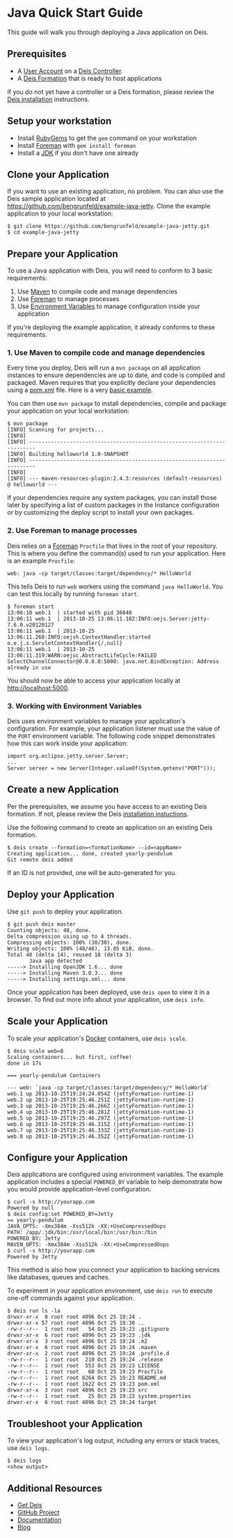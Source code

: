 # Java Quick Start Guide

This guide will walk you through deploying a Java application on Deis.

## Prerequisites

* A [User Account](http://docs.deis.io/en/latest/client/register/) on a [Deis Controller](http://docs.deis.io/en/latest/terms/controller/).
* A [Deis Formation](http://docs.deis.io/en/latest/gettingstarted/concepts/#formations) that is ready to host applications

If you do not yet have a controller or a Deis formation, please review the [Deis installation](http://docs.deis.io/en/latest/gettingstarted/installation/) instructions.


## Setup your workstation

* Install [RubyGems](http://rubygems.org/pages/download) to get the `gem` command on your workstation
* Install [Foreman](http://ddollar.github.com/foreman/) with `gem install foreman`
* Install a [JDK](http://www.oracle.com/technetwork/java/javase/downloads/index.html) if you don't have one already

## Clone your Application

If you want to use an existing application, no problem.  You can also use the Deis sample application located at <https://github.com/bengrunfeld/example-java-jetty>.  Clone the example application to your local workstation:

	$ git clone https://github.com/bengrunfeld/example-java-jetty.git
	$ cd example-java-jetty

## Prepare your Application

To use a Java application with Deis, you will need to conform to 3 basic requirements:

 1. Use [Maven](http://maven.apache.org/guides/getting-started/index.html) to compile code and manage dependencies
 2. Use [Foreman](http://ddollar.github.com/foreman/) to manage processes
 3. Use [Environment Variables](https://help.ubuntu.com/community/EnvironmentVariables) to manage configuration inside your application

If you're deploying the example application, it already conforms to these requirements.

### 1. Use Maven to compile code and manage dependencies

Every time you deploy, Deis will run a `mvn package` on all application instances to ensure dependencies are up to date, and code is compiled and packaged.  Maven requires that you explicitly declare your dependencies using a [pom.xml](http://www.pip-installer.org/en/latest/requirements.html) file.  Here is a very [basic example](https://github.com/bengrunfeld/example-java-jetty/blob/master/pom.xml).
    
You can then use `mvn package` to install dependencies, compile and package your application on your local workstation:

	$ mvn package
	[INFO] Scanning for projects...
	[INFO]                                                                         
	[INFO] ------------------------------------------------------------------------
	[INFO] Building helloworld 1.0-SNAPSHOT
	[INFO] ------------------------------------------------------------------------
	[INFO] 
	[INFO] --- maven-resources-plugin:2.4.3:resources (default-resources) @ helloworld ---


If your dependencies require any system packages, you can install those later by specifying a list of custom packages in the Instance configuration or by customizing the deploy script to install your own packages.

### 2. Use Foreman to manage processes

Deis relies on a [Foreman](http://ddollar.github.com/foreman/) `Procfile` that lives in the root of your repository.  This is where you define the command(s) used to run your application.  Here is an example `Procfile`:

    web: java -cp target/classes:target/dependency/* HelloWorld


This tells Deis to run `web` workers using the command `java HelloWorld`. You can test this locally by running `foreman start`.

	$ foreman start
	13:06:10 web.1  | started with pid 36840
	13:06:11 web.1  | 2013-10-25 13:06:11.182:INFO:oejs.Server:jetty-7.6.0.v20120127
	13:06:11 web.1  | 2013-10-25 13:06:11.268:INFO:oejsh.ContextHandler:started o.e.j.s.ServletContextHandler{/,null}
	13:06:11 web.1  | 2013-10-25 13:06:11.319:WARN:oejuc.AbstractLifeCycle:FAILED SelectChannelConnector@0.0.0.0:5000: java.net.BindException: Address already in use


You should now be able to access your application locally at <http://localhost:5000>.

### 3. Working with Environment Variables

Deis uses environment variables to manage your application's configuration. For example, your application listener must use the value of the `PORT` environment variable. The following code snippet demonstrates how this can work inside your application:

    import org.eclipse.jetty.server.Server;
    ...
	Server server = new Server(Integer.valueOf(System.getenv("PORT")));


## Create a new Application

Per the prerequisites, we assume you have access to an existing Deis formation. If not, please review the Deis [installation instuctions](http://docs.deis.io/en/latest/gettingstarted/installation/).

Use the following command to create an application on an existing Deis formation.

	$ deis create --formation=<formationName> --id=<appName>
	Creating application... done, created yearly-pendulum
	Git remote deis added
	
If an ID is not provided, one will be auto-generated for you.

## Deploy your Application

Use `git push` to deploy your application.

	$ git push deis master
	Counting objects: 48, done.
	Delta compression using up to 4 threads.
	Compressing objects: 100% (30/30), done.
	Writing objects: 100% (48/48), 13.05 KiB, done.
	Total 48 (delta 14), reused 18 (delta 3)
	       Java app detected
	-----> Installing OpenJDK 1.6... done
	-----> Installing Maven 3.0.3... done
	-----> Installing settings.xml... done


Once your application has been deployed, use `deis open` to view it in a browser. To find out more info about your application, use `deis info`.

## Scale your Application

To scale your application's [Docker](http://docker.io) containers, use `deis scale`.

	$ deis scale web=8
	Scaling containers... but first, coffee!
	done in 17s
	
	=== yearly-pendulum Containers
	
	--- web: `java -cp target/classes:target/dependency/* HelloWorld`
	web.1 up 2013-10-25T19:24:24.054Z (jettyFormation-runtime-1)
	web.2 up 2013-10-25T19:25:46.251Z (jettyFormation-runtime-1)
	web.3 up 2013-10-25T19:25:46.266Z (jettyFormation-runtime-1)
	web.4 up 2013-10-25T19:25:46.281Z (jettyFormation-runtime-1)
	web.5 up 2013-10-25T19:25:46.297Z (jettyFormation-runtime-1)
	web.6 up 2013-10-25T19:25:46.315Z (jettyFormation-runtime-1)
	web.7 up 2013-10-25T19:25:46.333Z (jettyFormation-runtime-1)
	web.8 up 2013-10-25T19:25:46.352Z (jettyFormation-runtime-1)
	


## Configure your Application

Deis applications are configured using environment variables. The example application includes a special `POWERED_BY` variable to help demonstrate how you would provide application-level configuration. 

	$ curl -s http://yourapp.com
	Powered by null
	$ deis config:set POWERED_BY=Jetty
	== yearly-pendulum
	JAVA_OPTS: -Xmx384m -Xss512k -XX:+UseCompressedOops
	PATH: /app/.jdk/bin:/usr/local/bin:/usr/bin:/bin
	POWERED_BY: Jetty
	MAVEN_OPTS: -Xmx384m -Xss512k -XX:+UseCompressedOops
	$ curl -s http://yourapp.com
	Powered by Jetty

This method is also how you connect your application to backing services like databases, queues and caches.

To experiment in your application environment, use `deis run` to execute one-off commands against your application.

	$ deis run ls -la
	drwxr-xr-x  8 root root 4096 Oct 25 19:24 .
	drwxr-xr-x 57 root root 4096 Oct 25 19:30 ..
	-rw-r--r--  1 root root   54 Oct 25 19:23 .gitignore
	drwxr-xr-x  6 root root 4096 Oct 25 19:23 .jdk
	drwxr-xr-x  3 root root 4096 Oct 25 19:24 .m2
	drwxr-xr-x  6 root root 4096 Oct 25 19:24 .maven
	drwxr-xr-x  2 root root 4096 Oct 25 19:24 .profile.d
	-rw-r--r--  1 root root  210 Oct 25 19:24 .release
	-rw-r--r--  1 root root  553 Oct 25 19:23 LICENSE
	-rw-r--r--  1 root root   60 Oct 25 19:23 Procfile
	-rw-r--r--  1 root root 8264 Oct 25 19:23 README.md
	-rw-r--r--  1 root root 1622 Oct 25 19:23 pom.xml
	drwxr-xr-x  3 root root 4096 Oct 25 19:23 src
	-rw-r--r--  1 root root   25 Oct 25 19:23 system.properties
	drwxr-xr-x  6 root root 4096 Oct 25 19:24 target

## Troubleshoot your Application

To view your application's log output, including any errors or stack traces, use `deis logs`.

	$ deis logs
	<show output>

## Additional Resources

* [Get Deis](http://deis.io/get-deis/)
* [GitHub Project](https://github.com/opdemand/deis)
* [Documentation](http://docs.deis.io/)
* [Blog](http://deis.io/blog/)

